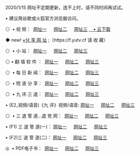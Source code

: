 <p>2020/1/15 网址不定期更新，连不上时，请不同时间再试试。
<p>• 建议用谷歌或火狐官方浏览器访问。
<p>◎  • 视 频： 
<a href="http://mlx.proyectolanuevatierra.com/" target="_blank">网址一</a> 　 
<a href="http://mia.proyectolanuevatierra.com/" target="_blank">网址二</a> 　 
<a href="http://mia.proyectolanuevatierra.com/b.html" target="_blank">网址三</a>  
<a href="https://yadi.sk/d/d0sUeAOpal3njw" target="_blank">　• 云下载 </a></p>
<p>◆ new! <a href="http://mkd.proyectolanuevatierra.com/a.html">•分 享 网 址</a> ;（https://f.yutv.cf 请 收 藏） </p>
<p>◎ </span>  •  小 站：  
<a href="http://mlx.proyectolanuevatierra.com/f.html" target="_blank">网址一</a> 　 
<a href="http://mia.proyectolanuevatierra.com/h.html" target="_blank">网址二</a> 　 
<a href="http://mia.proyectolanuevatierra.com/k/" target="_blank">网址三</a></p>
<p>◎  • 翻 墙 软 件 ：  
<a href="http://mlx.proyectolanuevatierra.com/ff/" target="_blank">网址一</a> 　 
<a href="http://mia.proyectolanuevatierra.com/s/read/a1_nd.html" target="_blank">网址二</a> 　 
<a href="http://mia.proyectolanuevatierra.com/ff/index.html" target="_blank">网址三</a></p>
<p>◎ </span>  • 每 日 新 闻：  
<a href="http://mlx.proyectolanuevatierra.com/day/" target="_blank">网址一</a> 　 
<a href="http://mia.proyectolanuevatierra.com/day/" target="_blank">网址二</a> 　 
<a href="http://mia.proyectolanuevatierra.com/day/index.html" target="_blank">网址三</a></p>
<p>◎ </span>  • 短 波 分 享：  
<a href="http://mlx.proyectolanuevatierra.com/h/" target="_blank">网址一</a> 　 
<a href="http://mia.proyectolanuevatierra.com/h/" target="_blank">网址二</a> 　 
<a href="http://mia.proyectolanuevatierra.com/h/index.html" target="_blank">网址三</a></p>
<p>◎   • 九 评.三 退：  
<a href="http://mlx.proyectolanuevatierra.com/t/" target="_blank">网址一</a> 　 
<a href="http://mia.proyectolanuevatierra.comli/v2/index.html" target="_blank">网址二</a> 　 
<a href="http://mia.proyectolanuevatierra.com/tt/index.html" target="_blank">网址三</a> 　</p>
<p>  • (E2_视频/语音)《九 评》视频/语音: 
<a href="http://mia.proyectolanuevatierra.com/7738.html" target="_blank">网址一</a> 　 
<a href="http://mia.proyectolanuevatierra.com/7614.html" target="_blank">网址二</a> 　 
<a href="http://mia.proyectolanuevatierra.com/7633.html" target="_blank">网址三</a></p>
<p>◎   • 三 退 管 道...退 党 网：  
<a href="http://mlx.proyectolanuevatierra.com/go/td1.html" target="_blank">网址一</a> 　 
<a href="http://mia.proyectolanuevatierra.com/go/td2.html" target="_blank">网址二</a> 　 
<a href="http://mia.proyectolanuevatierra.com/go/td3.html" target="_blank">网址三</a></p>
<p>  • (F1) 三 退 管 道(一)： 
<a href="http://mlx.proyectolanuevatierra.com/dd/" target="_blank">网址一</a> 　 
<a href="http://mia.proyectolanuevatierra.com/s/read/a1_tdx.html" target="_blank">网址二</a> 　 
<a href="http://mia.proyectolanuevatierra.com/dd/" target="_blank">网址三</a></p>
<p>  • (F2)三 退 管 道(二)： 
<a href="http://mia.proyectolanuevatierra.com/d/" target="_blank">网址一</a> 　 
<a href="http://mlx.proyectolanuevatierra.com/d/index.html" target="_blank">网址二</a> 　 
<a href="http://mia.proyectolanuevatierra.com/d/" target="_blank">网址三</a></p>
<p>◎   • PDF电子书：  
<a href="http://mlx.proyectolanuevatierra.com/p/" target="_blank">网址一</a> 　 
<a href="http://mia.proyectolanuevatierra.com/p/index.html" target="_blank">网址二</a> 　 
<a href="http://mia.proyectolanuevatierra.com/p/" target="_blank">网址三</a></p>
